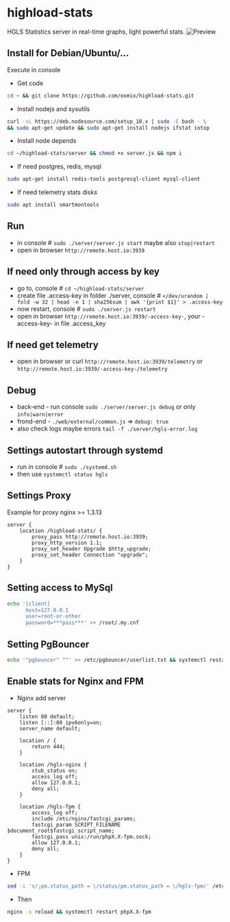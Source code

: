 # highload-stats
HGLS Statistics server in real-time graphs, light powerful stats.
![Preview](web/preview/latest.png)

## Install for Debian/Ubuntu/...
Execute in console
* Get code
```bash
cd ~ && git clone https://github.com/oxmix/highload-stats.git
```
* Install nodejs and sysutils
```bash
curl -sL https://deb.nodesource.com/setup_10.x | sudo -E bash - \
&& sudo apt-get update && sudo apt-get install nodejs ifstat iotop
```
* Install node depends
```bash
cd ~/highload-stats/server && chmod +x server.js && npm i
```
* If need postgres, redis, mysql
```bash
sudo apt-get install redis-tools postgresql-client mysql-client
```

* If need telemetry stats disks
```bash
sudo apt install smartmontools
```

## Run 
* in console # `sudo ./server/server.js start` maybe also `stop|restart`
* open in browser `http://remote.host.io:3939`

## If need only through access by key
* go to, console # `cd ~/highload-stats/server`
* create file .access-key in folder ./server, console # `</dev/urandom | fold -w 32 | head -n 1 | sha256sum | awk '{print $1}' > .access-key`
* now restart, console # `sudo ./server.js restart`
* open in browser `http://remote.host.io:3939/-access-key-`, your -access-key- in file .access_key

## If need get telemetry
* open in browser or curl `http://remote.host.io:3939/telemetry` or `http://remote.host.io:3939/-access-key-/telemetry`

## Debug 
* back-end - run console `sudo ./server/server.js debug` or only `info|warn|error`
* frond-end - `./web/external/common.js` => `debug: true`
* also check logs maybe errors `tail -f ./server/hgls-error.log`

## Settings autostart through systemd 
* run in console # `sudo ./systemd.sh`
* then use `systemctl status hgls` 

## Settings Proxy 
Example for proxy nginx >= 1.3.13
```nginx
server {
    location /highload-stats/ {
        proxy_pass http://remote.host.io:3939;
        proxy_http_version 1.1;
        proxy_set_header Upgrade $http_upgrade;
        proxy_set_header Connection "upgrade";
    }
}
```
## Setting access to MySql
```bash
echo '[client]
      host=127.0.0.1
      user=root-or-other
      password=***pass***' >> /root/.my.cnf
```

## Setting PgBouncer
```bash
echo '"pgbouncer" ""' >> /etc/pgbouncer/userlist.txt && systemctl restart pgbouncer
```

## Enable stats for Nginx and FPM
* Nginx add server
```nginx
server {
    listen 80 default;
    listen [::]:80 ipv6only=on;
    server_name default;

    location / {
        return 444;
    }

    location /hgls-nginx {
        stub_status on;
        access_log off;
        allow 127.0.0.1;
        deny all;
    }

    location /hgls-fpm {
        access_log off;
        include /etc/nginx/fastcgi_params;
        fastcgi_param SCRIPT_FILENAME $document_root$fastcgi_script_name;
        fastcgi_pass unix:/run/phpX.X-fpm.sock;
        allow 127.0.0.1;
        deny all;
    }
}
```
* FPM
```bash
sed -i 's/;pm.status_path = \/status/pm.status_path = \/hgls-fpm/' /etc/php/X.X/fpm/pool.d/www.conf
```
* Then
```bash
nginx -s reload && systemctl restart phpX.X-fpm
```
